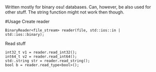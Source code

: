 Written mostly for binary osu! databases. Can, however, be also used for other stuff. The string function might not work then though.


#Usage
Create reader

    BinaryReader<file_stream> reader(file, std::ios::in | std::ios::binary);
    
Read stuff

    int32_t v1 = reader.read_int32();
    int64_t v2 = reader.read_int64();
    std:.string str = reader.read_string();
    bool b = reader.read_type<bool>();
    
